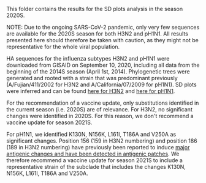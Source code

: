 This folder contains the results for the SD plots analysis in the season 2020S.

NOTE: Due to the ongoing SARS-CoV-2 pandemic, only very few sequences are available for the 2020S season for both H3N2 and pH1N1. All results presented here should therefore be taken with caution, as they might not be representative for the whole viral population.

HA sequences for the influenza subtypes H3N2 and pH1N1 were downloaded from GISAID on September 10, 2020, including all data from the beginning of the 2014S season (April 1st, 2014). Phylogenetic trees were generated and rooted with a strain that was predominant previously (A/Fujian/411/2002 for H3N2 and A/California/07/2009 for pH1N1). SD plots were inferred and can be found [here for H3N2](https://github.com/hzi-bifo/SDplots_VaccineUpdates/blob/master/Recommendation%20in%202020S%20for%202021S/H3N2_2020S.significant_positions.png) and [here for pH1N1](https://github.com/hzi-bifo/SDplots_VaccineUpdates/blob/master/Recommendation%20in%202020S%20for%202021S/pH1N1_2020S.significant_positions.png).

For the recommendation of a vaccine update, only substitutions identified in the current season (i.e. 2020S) are of relevance. For H3N2, no significant changes were identified in 2020S. For this reason, we don't recommend a vaccine update for season 2021S.

For pH1N1, we identified K130N, N156K, L161I, T186A and V250A as significant changes. Position 156 (159 in H3N2 numbering) and position 186 (189 in H3N2 numbering) have previously been reported to induce [major antigenic changes and have been detected in antigenic patches](https://github.com/hzi-bifo/SDplots_VaccineUpdates/blob/master/Antigenicity%20or%20avidity%20changing%20sites.xlsx). We therefore recommend a vaccine update for season 2021S to include a representative strain of the subclade that includes the changes K130N, N156K, L161I, T186A and V250A.
